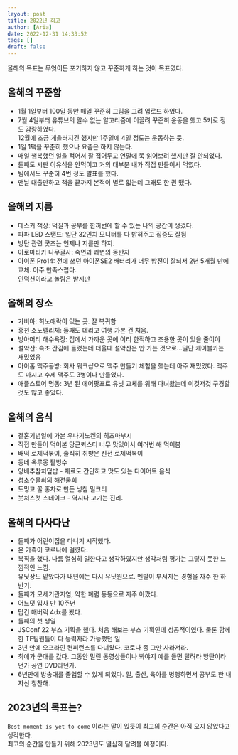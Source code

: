 ```yaml
---
layout: post
title: 2022년 회고
author: [Aria]
date: 2022-12-31 14:33:52
tags: []
draft: false
---
```


올해의 목표는 무엇이든 포기하지 않고 꾸준하게 하는 것이 목표였다.

## 올해의 꾸준함
- 1월 1일부터 100일 동안  매일 꾸준히 그림을 그려 업로드 하였다.
- 7월 4일부터 유튜브의 알수 없는 알고리즘에 이끌려 꾸준히 운동을 했고 5키로 정도 감량하였다. <br>12월에 조금 게을러지긴 했지만 1주일에 4일 정도는 운동하는 듯.
- 1일 1팩을 꾸준히 했으나 요즘은 하지 않는다.
- 매일 행복했던 일을 적어서 잘 접어두고 연말에 쭉 읽어보려 했지만 잘 안되었다.
- 둘째도 시판 이유식을 안먹이고 거의 대부분 내가 직접 만들어서 먹였다.
- 팀에서도 꾸준히 4번 정도 발표를 했다.
- 맨날 대출만하고 책을 끝까지 본적이 별로 없는데 그래도 한 권 뗐다.

## 올해의 지름
- 데스커 책상: 덕질과 공부를 한꺼번에 할 수 있는 나의 공간이 생겼다.
- 파파 LED 스탠드: 일단 32인치 모니터를 다 밝혀주고 집중도 잘됨
- 방탄 관련 굿즈는 언제나 지를만 하지.
- 아로마티카 나무괄사: 숙면과 쾌변의 동반자
- 아이폰 Pro14: 전에 쓰던 아이폰SE2 배터리가 너무 방전이 잘되서 2년 5개월 만에 교체. 아주 만족스럽다.<br>
  인덕션이라고 놀림은 받지만

## 올해의 장소
- 가비아: 희노애락이 있는  곳. 잘 복귀함
- 홍천 소노펠리체: 둘째도 데리고 여행 가본 건 처음.
- 방아머리 해수욕장: 집에서 가까운 곳에 이리 한적하고 조용한 곳이 있을 줄이야
- 설악산: 속초 간김에 들렸는데 더울때 설악산은 안 가는 것으로...일단 케이블카는 재밌었음
- 아이홉 맥주공방: 회사 워크샵으로 맥주 만들기 체험을 했는데 아주 재밌었다. 맥주도 마시고 수제 맥주도 3병이나 만들었다.
- 애플스토어 명동: 3년 된 에어팟프로 유닛 교체를 위해 다녀왔는데 이것저것 구경할 것도 많고 좋았다.

## 올해의 음식
- 결혼기념일에 가본 우나기노켄의 히츠마부시
- 직접 만들어 먹어본 당근뢰스티 너무 맛있어서 여러번 해 먹어봄
- 배떡 로제떡볶이, 솔직히 취향은 신전 로제떡볶이
- 동네 옥루몽 팥빙수
- 양배추참치덮밥 - 재료도 간단하고 맛도 있는 다이어트 음식
- 청초수믈회의 해전물회
- 도밍고 꿀 홍차로 만든 냉침 밀크티
- 붓처스컷 스테이크 - 역시나 고기는 진리.

## 올해의 다사다난
- 둘째가 어린이집을 다니기 시작했다.
- 온 가족이 코로나에 걸렸다.
- 복직을 했다. 나름 열심히 일한다고 생각하였지만 생각처럼 평가는 그렇지 못한 느낌적인 느낌. <br>유닛장도 맡았다가 내년에는 다시 유닛원으로. 멘탈이 부서지는 경험을 자주 한 하반기.
- 둘째가 모세기관지염, 약한 폐렴 등등으로 자주 아팠다.
- 어느덧 입사 만 10주년
- 탑건 매버릭 4dx를 봤다.
- 둘째의 첫 생일
- JSConf 22 부스 기획을 했다. 처음 해보는 부스 기획인데 성공적이였다. 물론 함께한 TF팀원들이 다 능력자라 가능했던 일
- 3년 만에 오프라인 컨퍼런스를 다녀왔다. 코로나 좀 그만 사라져라.
- 최애가 군대를 갔다. 그동안 밀린 동영상들이나 봐야지 예를 들면 달려라 방탄이라던가 공연 DVD라던가.
- 6년만에 방송대를 졸업할 수 있게 되었다. 일, 출산, 육아를 병행하면서 공부도 한 내 자신 칭찬해.

## 2023년의 목표는?
`Best moment is yet to come` 이라는 말이 있듯이 최고의 순간은 아직 오지 않았다고 생각한다.
<br>최고의 순간을 만들기 위해 2023년도 열심히 달려볼 예정이다.
